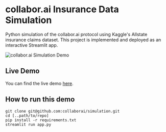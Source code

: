 # collabor.ai Insurance Data Simulation

Python simulation of the collabor.ai protocol using Kaggle's Allstate insurance claims dataset. 
This project is implemented and deployed as an interactive Streamlit app.

![collabor.ai Simulation Demo](https://github.com/topher-lo/collaborai-simulation/blob/master/media/recording.gif)

## Live Demo
You can find the live demo [here](https://collaborai-simulation.herokuapp.com/).

## How to run this demo
```
git clone git@github.com:collaborai/simulation.git
cd [..path/to/repo]
pip install -r requirements.txt
streamlit run app.py
```
